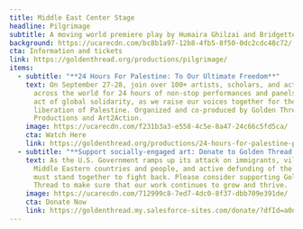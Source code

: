 ```yaml
---
title: Middle East Center Stage
headline: Pilgrimage
subtitle: A moving world premiere play by Humaira Ghilzai and Bridgette Dutta Portman
background: https://ucarecdn.com/bc8b1a97-12b8-4fb5-8f50-0dc2cdc48c72/
cta: Information and tickets
link: https://goldenthread.org/productions/pilgrimage/
items:
  - subtitle: "**2﻿4 Hours For Palestine: To Our Ultimate Freedom**"
    text: O﻿n September 27-28, join over 100+ artists, scholars, and activists from
      across the world for 24 hours of non-stop performances a﻿nd panels in an
      act of global solidarity, as we raise our voices together for the
      liberation of Palestine. Organized and co-produced by Golden Thread
      Productions and Art2Action.
    image: https://ucarecdn.com/f231b3a3-e558-4c5e-8a47-24c66c5fd5ca/
    cta: Watch Here
    link: https://goldenthread.org/productions/24-hours-for-palestine-part-2/
  - subtitle: "**S﻿upport socially-engaged art:﻿ Donate to Golden Thread now!**"
    text: A﻿s the U.S. Government ramps up its attack on immigrants, vilification of
      Middle Eastern countries and people, and a﻿ctive defunding of the Arts, we
      must stand together to fight back. Please consider supporting Golden
      Thread to make sure that our work continues to grow and thrive.
    image: https://ucarecdn.com/712999c8-7ed7-4dc0-8f37-dbb709e391de/
    cta: Donate Now
    link: https://goldenthread.my.salesforce-sites.com/donate/?dfId=a0n3Z00000tn4RsQAI
---
```

